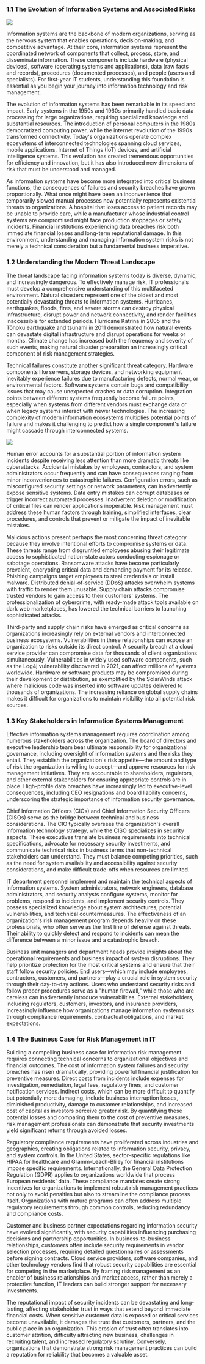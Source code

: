 
### 1.1 The Evolution of Information Systems and Associated Risks

![](2025-06-01-22-37-44.png)

Information systems are the backbone of modern organizations, serving as the nervous system that enables operations, decision-making, and competitive advantage. At their core, information systems represent the coordinated network of components that collect, process, store, and disseminate information. These components include hardware (physical devices), software (operating systems and applications), data (raw facts and records), procedures (documented processes), and people (users and specialists). For first-year IT students, understanding this foundation is essential as you begin your journey into information technology and risk management.

The evolution of information systems has been remarkable in its speed and impact. Early systems in the 1950s and 1960s primarily handled basic data processing for large organizations, requiring specialized knowledge and substantial resources. The introduction of personal computers in the 1980s democratized computing power, while the internet revolution of the 1990s transformed connectivity. Today's organizations operate complex ecosystems of interconnected technologies spanning cloud services, mobile applications, Internet of Things (IoT) devices, and artificial intelligence systems. This evolution has created tremendous opportunities for efficiency and innovation, but it has also introduced new dimensions of risk that must be understood and managed.

As information systems have become more integrated into critical business functions, the consequences of failures and security breaches have grown proportionally. What once might have been an inconvenience that temporarily slowed manual processes now potentially represents existential threats to organizations. A hospital that loses access to patient records may be unable to provide care, while a manufacturer whose industrial control systems are compromised might face production stoppages or safety incidents. Financial institutions experiencing data breaches risk both immediate financial losses and long-term reputational damage. In this environment, understanding and managing information system risks is not merely a technical consideration but a fundamental business imperative.

### 1.2 Understanding the Modern Threat Landscape

The threat landscape facing information systems today is diverse, dynamic, and increasingly dangerous. To effectively manage risk, IT professionals must develop a comprehensive understanding of this multifaceted environment. Natural disasters represent one of the oldest and most potentially devastating threats to information systems. Hurricanes, earthquakes, floods, fires, and severe storms can destroy physical infrastructure, disrupt power and network connectivity, and render facilities inaccessible for extended periods. Hurricane Katrina in 2005 and the Tōhoku earthquake and tsunami in 2011 demonstrated how natural events can devastate digital infrastructure and disrupt operations for weeks or months. Climate change has increased both the frequency and severity of such events, making natural disaster preparation an increasingly critical component of risk management strategies.

Technical failures constitute another significant threat category. Hardware components like servers, storage devices, and networking equipment inevitably experience failures due to manufacturing defects, normal wear, or environmental factors. Software systems contain bugs and compatibility issues that may cause unexpected crashes or data corruption. Integration points between different systems frequently become failure points, especially when systems from different vendors must exchange data or when legacy systems interact with newer technologies. The increasing complexity of modern information ecosystems multiplies potential points of failure and makes it challenging to predict how a single component's failure might cascade through interconnected systems.

![](2025-06-01-22-42-51.png)

Human error accounts for a substantial portion of information system incidents despite receiving less attention than more dramatic threats like cyberattacks. Accidental mistakes by employees, contractors, and system administrators occur frequently and can have consequences ranging from minor inconveniences to catastrophic failures. Configuration errors, such as misconfigured security settings or network parameters, can inadvertently expose sensitive systems. Data entry mistakes can corrupt databases or trigger incorrect automated processes. Inadvertent deletion or modification of critical files can render applications inoperable. Risk management must address these human factors through training, simplified interfaces, clear procedures, and controls that prevent or mitigate the impact of inevitable mistakes.

Malicious actions present perhaps the most concerning threat category because they involve intentional efforts to compromise systems or data. These threats range from disgruntled employees abusing their legitimate access to sophisticated nation-state actors conducting espionage or sabotage operations. Ransomware attacks have become particularly prevalent, encrypting critical data and demanding payment for its release. Phishing campaigns target employees to steal credentials or install malware. Distributed denial-of-service (DDoS) attacks overwhelm systems with traffic to render them unusable. Supply chain attacks compromise trusted vendors to gain access to their customers' systems. The professionalization of cybercrime, with ready-made attack tools available on dark web marketplaces, has lowered the technical barriers to launching sophisticated attacks.

Third-party and supply chain risks have emerged as critical concerns as organizations increasingly rely on external vendors and interconnected business ecosystems. Vulnerabilities in these relationships can expose an organization to risks outside its direct control. A security breach at a cloud service provider can compromise data for thousands of client organizations simultaneously. Vulnerabilities in widely used software components, such as the Log4j vulnerability discovered in 2021, can affect millions of systems worldwide. Hardware or software products may be compromised during their development or distribution, as exemplified by the SolarWinds attack where malicious code was inserted into software updates delivered to thousands of organizations. The increasing reliance on global supply chains makes it difficult for organizations to maintain visibility into all potential risk sources.

### 1.3 Key Stakeholders in Information Systems Management

Effective information systems management requires coordination among numerous stakeholders across the organization. The board of directors and executive leadership team bear ultimate responsibility for organizational governance, including oversight of information systems and the risks they entail. They establish the organization's risk appetite—the amount and type of risk the organization is willing to accept—and approve resources for risk management initiatives. They are accountable to shareholders, regulators, and other external stakeholders for ensuring appropriate controls are in place. High-profile data breaches have increasingly led to executive-level consequences, including CEO resignations and board liability concerns, underscoring the strategic importance of information security governance.

Chief Information Officers (CIOs) and Chief Information Security Officers (CISOs) serve as the bridge between technical and business considerations. The CIO typically oversees the organization's overall information technology strategy, while the CISO specializes in security aspects. These executives translate business requirements into technical specifications, advocate for necessary security investments, and communicate technical risks in business terms that non-technical stakeholders can understand. They must balance competing priorities, such as the need for system availability and accessibility against security considerations, and make difficult trade-offs when resources are limited.

IT department personnel implement and maintain the technical aspects of information systems. System administrators, network engineers, database administrators, and security analysts configure systems, monitor for problems, respond to incidents, and implement security controls. They possess specialized knowledge about system architectures, potential vulnerabilities, and technical countermeasures. The effectiveness of an organization's risk management program depends heavily on these professionals, who often serve as the first line of defense against threats. Their ability to quickly detect and respond to incidents can mean the difference between a minor issue and a catastrophic breach.

Business unit managers and department heads provide insights about the operational requirements and business impact of system disruptions. They help prioritize protection for the most critical systems and ensure that their staff follow security policies. End users—which may include employees, contractors, customers, and partners—play a crucial role in system security through their day-to-day actions. Users who understand security risks and follow proper procedures serve as a "human firewall," while those who are careless can inadvertently introduce vulnerabilities. External stakeholders, including regulators, customers, investors, and insurance providers, increasingly influence how organizations manage information system risks through compliance requirements, contractual obligations, and market expectations.

### 1.4 The Business Case for Risk Management in IT

Building a compelling business case for information risk management requires connecting technical concerns to organizational objectives and financial outcomes. The cost of information system failures and security breaches has risen dramatically, providing powerful financial justification for preventive measures. Direct costs from incidents include expenses for investigation, remediation, legal fees, regulatory fines, and customer notification services. Indirect costs, which can be more difficult to quantify but potentially more damaging, include business interruption losses, diminished productivity, damage to customer relationships, and increased cost of capital as investors perceive greater risk. By quantifying these potential losses and comparing them to the cost of preventive measures, risk management professionals can demonstrate that security investments yield significant returns through avoided losses.

Regulatory compliance requirements have proliferated across industries and geographies, creating obligations related to information security, privacy, and system controls. In the United States, sector-specific regulations like HIPAA for healthcare and Gramm-Leach-Bliley for financial institutions impose specific requirements. Internationally, the General Data Protection Regulation (GDPR) applies to organizations worldwide that process European residents' data. These compliance mandates create strong incentives for organizations to implement robust risk management practices not only to avoid penalties but also to streamline the compliance process itself. Organizations with mature programs can often address multiple regulatory requirements through common controls, reducing redundancy and compliance costs.

Customer and business partner expectations regarding information security have evolved significantly, with security capabilities influencing purchasing decisions and partnership opportunities. In business-to-business relationships, customers often include security requirements in vendor selection processes, requiring detailed questionnaires or assessments before signing contracts. Cloud service providers, software companies, and other technology vendors find that robust security capabilities are essential for competing in the marketplace. By framing risk management as an enabler of business relationships and market access, rather than merely a protective function, IT leaders can build stronger support for necessary investments.

The reputational impact of security incidents can be devastating and long-lasting, affecting stakeholder trust in ways that extend beyond immediate financial costs. When sensitive customer data is exposed or critical services become unavailable, it damages the trust that customers, partners, and the public place in an organization. This erosion of trust often translates into customer attrition, difficulty attracting new business, challenges in recruiting talent, and increased regulatory scrutiny. Conversely, organizations that demonstrate strong risk management practices can build a reputation for reliability that becomes a valuable asset.


